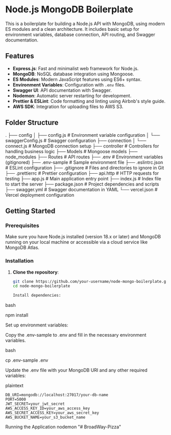 # Node.js MongoDB Boilerplate

This is a boilerplate for building a Node.js API with MongoDB, using modern ES modules and a clean architecture. It includes basic setup for environment variables, database connection, API routing, and Swagger documentation.

## Features

- **Express.js**: Fast and minimalist web framework for Node.js.
- **MongoDB**: NoSQL database integration using Mongoose.
- **ES Modules**: Modern JavaScript features using ES6+ syntax.
- **Environment Variables**: Configuration with `.env` files.
- **Swagger UI**: API documentation with Swagger.
- **Nodemon**: Automatic server restarting for development.
- **Prettier & ESLint**: Code formatting and linting using Airbnb's style guide.
- **AWS SDK**: Integration for uploading files to AWS S3.

## Folder Structure

.
├── config
│ ├── config.js # Environment variable configuration
│ └── swaggerConfig.js # Swagger configuration
├── connection
│ └── connect.js # MongoDB connection setup
├── controller # Controllers for handling business logic
├── Models # Mongoose models
├── node_modules
├── Routes # API routes
├── .env # Environment variables (gitignored)
├── .env-sample # Sample environment file
├── .eslintrc.json # ESLint configuration
├── .gitignore # Files and directories to ignore in Git
├── .prettierrc # Prettier configuration
├── api.http # HTTP requests for testing
├── app.js # Main application entry point
├── index.js # Index file to start the server
├── package.json # Project dependencies and scripts
├── swagger.yml # Swagger documentation in YAML
└── vercel.json # Vercel deployment configuration

## Getting Started

### Prerequisites

Make sure you have Node.js installed (version 18.x or later) and MongoDB running on your local machine or accessible via a cloud service like MongoDB Atlas.

### Installation

1. **Clone the repository**:

   ```bash
   git clone https://github.com/your-username/node-mongo-boilerplate.git
   cd node-mongo-boilerplate

   Install dependencies:
   ```

bash

npm install

Set up environment variables:

Copy the .env-sample to .env and fill in the necessary environment variables.

bash

cp .env-sample .env

Update the .env file with your MongoDB URI and any other required variables:

plaintext

    DB_URI=mongodb://localhost:27017/your-db-name
    PORT=5000
    JWT_SECRET=your_jwt_secret
    AWS_ACCESS_KEY_ID=your_aws_access_key
    AWS_SECRET_ACCESS_KEY=your_aws_secret_key
    AWS_BUCKET_NAME=your_s3_bucket_name

Running the Application
nodemon
"# BroadWay-Pizza" 

